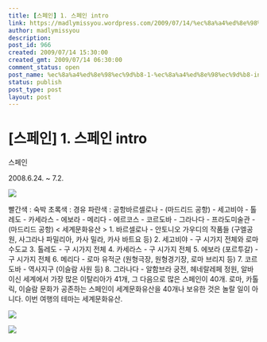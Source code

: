```yaml
---
title: [스페인] 1. 스페인 intro
link: https://madlymissyou.wordpress.com/2009/07/14/%ec%8a%a4%ed%8e%98%ec%9d%b8-1-%ec%8a%a4%ed%8e%98%ec%9d%b8-intro/
author: madlymissyou
description: 
post_id: 966
created: 2009/07/14 15:30:00
created_gmt: 2009/07/14 06:30:00
comment_status: open
post_name: %ec%8a%a4%ed%8e%98%ec%9d%b8-1-%ec%8a%a4%ed%8e%98%ec%9d%b8-intro
status: publish
post_type: post
layout: post
---
```


# [스페인] 1. 스페인 intro

스페인

2008.6.24. ~ 7.2.

![](http://www.100books.kr/data/cheditor/0808/640.jpg)

빨간색 : 숙박 초록색 : 경유 파란색 : 공항바르셀로나 - (마드리드 공항) - 세고비야 - 톨레도 - 카세라스 - 에보라 - 메리다 - 에르코스 - 코르도바 - 그라나다 - 프라도미술관 - (마드리드 공항) < 세계문화유산 > 1\. 바르셀로나 - 안토니오 가우디의 작품들 (구엘공원, 사그라나 파밀리아, 카사 밀라, 카사 바트요 등) 2\. 세고비야 - 구 시가지 전체와 로마 수도교 3\. 톨레도 - 구 시가지 전체 4\. 카세라스 - 구 시가지 전체 5\. 에보라 (포르투갈) - 구 시가지 전체 6\. 메리다 - 로마 유적군 (원형극장, 원형경기장, 로마 브리지 등) 7\. 코르도바 - 역사지구 (이슬람 사원 등) 8\. 그라나다 - 알함브라 궁전, 헤네랄레페 정원, 알바이신 세계에서 가장 많은 이탈리아가 41개, 그 다음으로 많은 스페인이 40개. 로마, 카톨릭, 이슬람 문화가 공존하는 스페인이 세계문화유산을 40개나 보유한 것은 놀랄 일이 아니다. 이번 여행의 테마는 세계문화유산. 

![](http://www.100books.kr/data/cheditor/0808/imgp5884.jpg)

![](http://www.100books.kr/data/cheditor/0808/imgp5906.jpg)